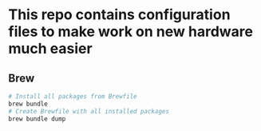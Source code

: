 # This repo contains configuration files to make work on new hardware much easier

## Brew

```bash
# Install all packages from Brewfile
brew bundle
# Create Brewfile with all installed packages
brew bundle dump
```
